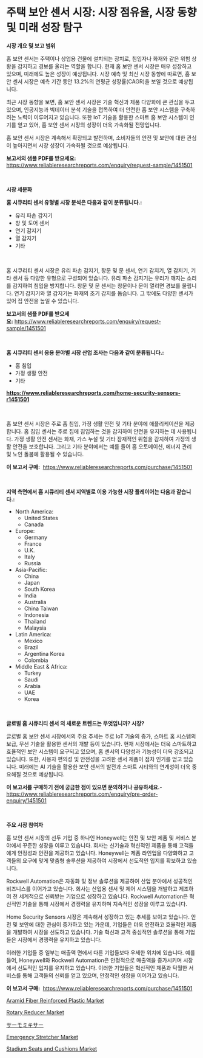 <p><h1>주택 보안 센서 시장: 시장 점유율, 시장 동향 및 미래 성장 탐구</h1></p><p><strong>시장 개요 및 보고 범위</strong></p>
<p><p>홈 보안 센서는 주택이나 상업용 건물에 설치되는 장치로, 침입자나 화재와 같은 위험 상황을 감지하고 경보를 울리는 역할을 합니다. 현재 홈 보안 센서 시장은 매우 성장하고 있으며, 미래에도 높은 성장이 예상됩니다. 시장 예측 및 최신 시장 동향에 따르면, 홈 보안 센서 시장은 예측 기간 동안 13.2%의 연평균 성장률(CAGR)을 보일 것으로 예상됩니다.</p><p>최근 시장 동향을 보면, 홈 보안 센서 시장은 기술 혁신과 제품 다양화에 큰 관심을 두고 있으며, 인공지능과 빅데이터 분석 기술을 접목하여 더 안전한 홈 보안 시스템을 구축하려는 노력이 이루어지고 있습니다. 또한 IoT 기술을 활용한 스마트 홈 보안 시스템이 인기를 얻고 있어, 홈 보안 센서 시장의 성장이 더욱 가속화될 전망입니다.</p><p>홈 보안 센서 시장은 계속해서 확장되고 발전하며, 소비자들의 안전 및 보안에 대한 관심이 높아지면서 시장 성장이 가속화될 것으로 예상됩니다.</p></p>
<p><strong>보고서의 샘플 PDF를 받으세요:</strong> <a href="https://www.reliableresearchreports.com/enquiry/request-sample/1451501">https://www.reliableresearchreports.com/enquiry/request-sample/1451501</a></p>
<p>&nbsp;</p>
<p><strong>시장 세분화</strong></p>
<p><strong>홈 시큐리티 센서 유형별 시장 분석은 다음과 같이 분류됩니다.:</strong></p>
<p><ul><li>유리 파손 감지기</li><li>창 및 도어 센서</li><li>연기 감지기</li><li>열 감지기</li><li>기타</li></ul></p>
<p>&nbsp;</p>
<p><p>홈 시큐리티 센서 시장은 유리 파손 감지기, 창문 및 문 센서, 연기 감지기, 열 감지기, 기타 센서 등 다양한 유형으로 구성되어 있습니다. 유리 파손 감지기는 유리가 깨지는 소리를 감지하여 침입을 방지합니다. 창문 및 문 센서는 창문이나 문이 열리면 경보를 울립니다. 연기 감지기와 열 감지기는 화재의 조기 감지를 돕습니다. 그 밖에도 다양한 센서가 있어 집 안전을 높일 수 있습니다.</p></p>
<p><strong>보고서의 샘플 PDF를 받으세요:</strong>&nbsp;<a href="https://www.reliableresearchreports.com/enquiry/request-sample/1451501">https://www.reliableresearchreports.com/enquiry/request-sample/1451501</a></p>
<p>&nbsp;</p>
<p><strong> 홈 시큐리티 센서 응용 분야별 시장 산업 조사는 다음과 같이 분류됩니다.:</strong></p>
<p><ul><li>홈 침입</li><li>가정 생활 안전</li><li>기타</li></ul></p>
<p><strong><a href="https://www.reliableresearchreports.com/home-security-sensors-r1451501">https://www.reliableresearchreports.com/home-security-sensors-r1451501</a></strong></p>
<p>&nbsp;</p>
<p><p>홈 보안 센서 시장은 주로 홈 침입, 가정 생활 안전 및 기타 분야에 애플리케이션을 제공합니다. 홈 침입 센서는 주로 집에 침입하는 것을 감지하여 안전을 유지하는 데 사용됩니다. 가정 생활 안전 센서는 화재, 가스 누설 및 기타 잠재적인 위험을 감지하여 가정의 생활 안전을 보호합니다. 그리고 기타 분야에서는 예를 들어 홈 오토메이션, 에너지 관리 및 노인 돌봄에 활용될 수 있습니다.</p></p>
<p><strong>이 보고서 구매:</strong>&nbsp; <a href="https://www.reliableresearchreports.com/purchase/1451501">https://www.reliableresearchreports.com/purchase/1451501</a></p>
<p>&nbsp;</p>
<p><strong>지역 측면에서 홈 시큐리티 센서 지역별로 이용 가능한 시장 플레이어는 다음과 같습니다.:</strong></p>
<p><ul>
    <li>
        North America:
        <ul>
            <li>United States</li>
            <li>Canada</li>
        </ul>
    </li>
    <li>
        Europe:
        <ul>
            <li>Germany</li>
            <li>France</li>
            <li>U.K.</li>
            <li>Italy</li>
            <li>Russia</li>
        </ul>
    </li>
    <li>
        Asia-Pacific:
        <ul>
            <li>China</li>
            <li>Japan</li>
            <li>South Korea</li>
            <li>India</li>
            <li>Australia</li>
            <li>China Taiwan</li>
            <li>Indonesia</li>
            <li>Thailand</li>
            <li>Malaysia</li>
        </ul>
    </li>
    <li>
        Latin America:
        <ul>
            <li>Mexico</li>
            <li>Brazil</li>
            <li>Argentina Korea</li>
            <li>Colombia</li>
        </ul>
    </li>
    <li>
        Middle East & Africa:
        <ul>
            <li>Turkey</li>
            <li>Saudi</li>
            <li>Arabia</li>
            <li>UAE</li>
            <li>Korea</li>
        </ul>
    </li>
    </ul></p>
<p>&nbsp;</p>
<p><strong>글로벌 홈 시큐리티 센서 의 새로운 트렌드는 무엇입니까? 시장?</strong></p>
<p><p>글로벌 홈 보안 센서 시장에서의 주요 추세는 주로 IoT 기술의 증가, 스마트 홈 시스템의 보급, 무선 기술을 활용한 센서의 개발 등이 있습니다. 현재 시장에서는 더욱 스마트하고 효율적인 보안 시스템이 요구되고 있으며, 홈 센서의 다양성과 기능성이 더욱 강조되고 있습니다. 또한, 사용자 편의성 및 안전성을 고려한 센서 제품이 점차 인기를 얻고 있습니다. 미래에는 AI 기술을 활용한 보안 센서의 발전과 스마트 시티와의 연계성이 더욱 중요해질 것으로 예상됩니다.</p></p>
<p><strong>이 보고서를 구매하기 전에 궁금한 점이 있으면 문의하거나 공유하세요.</strong>- <a href="https://www.reliableresearchreports.com/enquiry/pre-order-enquiry/1451501">https://www.reliableresearchreports.com/enquiry/pre-order-enquiry/1451501</a></p>
<p>&nbsp;</p>
<p><strong>주요 시장 참여자</strong></p>
<p><p>홈 보안 센서 시장의 선두 기업 중 하나인 Honeywell는 안전 및 보안 제품 및 서비스 분야에서 꾸준한 성장을 이루고 있습니다. 회사는 신기술과 혁신적인 제품을 통해 고객들에게 안정성과 안전을 제공하고 있습니다. Honeywell는 제품 라인업을 다양화하고 고객들의 요구에 맞게 맞춤형 솔루션을 제공하여 시장에서 선도적인 입지를 확보하고 있습니다.</p><p>Rockwell Automation은 자동화 및 정보 솔루션을 제공하여 산업 분야에서 성공적인 비즈니스를 이어가고 있습니다. 회사는 산업용 센서 및 제어 시스템을 개발하고 제조하여 전 세계적으로 신뢰받는 기업으로 성장하고 있습니다. Rockwell Automation은 혁신적인 기술을 통해 시장에서 경쟁력을 유지하며 지속적인 성장을 이루고 있습니다.</p><p>Home Security Sensors 시장은 계속해서 성장하고 있는 추세를 보이고 있습니다. 안전 및 보안에 대한 관심이 증가하고 있는 가운데, 기업들은 더욱 안전하고 효율적인 제품을 개발하여 시장을 선도하고 있습니다. 기술 혁신과 고객 중심적인 솔루션을 통해 기업들은 시장에서 경쟁력을 유지하고 있습니다.</p><p>이러한 기업들 중 일부는 매출액 면에서 다른 기업들보다 우세한 위치에 있습니다. 예를 들어, Honeywell와 Rockwell Automation은 안정적으로 매출액을 증가시키며 시장에서 선도적인 입지를 유지하고 있습니다. 이러한 기업들은 혁신적인 제품과 탁월한 서비스를 통해 고객들의 신뢰를 얻고 있으며, 안정적인 성장을 이어가고 있습니다.</p></p>
<p><strong>이 보고서 구매:</strong>&nbsp;&nbsp;<a href="https://www.reliableresearchreports.com/purchase/1451501">https://www.reliableresearchreports.com/purchase/1451501</a></p>
<p><p><a href="https://issuu.com/reportprime-2/docs/aramid-fiber-reinforced-plastic-market-size-2030.p">Aramid Fiber Reinforced Plastic Market</a></p><p><a href="https://view.publitas.com/reportprime-1/rotary-reducer-market-analysis-its-cagr-market-segmentation-and-global-industry-overview/">Rotary Reducer Market</a></p><p><a href="https://github.com/gfggqjbfys368009/Market-Research-Report-List-1/blob/main/618979022751.md">サーモミキサー</a></p><p><a href="https://github.com/eeaveuhhh/Market-Research-Report-List-2/blob/main/emergency-stretcher-market.md">Emergency Stretcher Market</a></p><p><a href="https://extreme-scabiosa-c81.notion.site/Stadium-Seats-and-Cushions-Market-Research-Report-Its-History-and-Forecast-2024-to-2031-f60776f0a6bb4f98aefb7feb3f12f5b8">Stadium Seats and Cushions Market</a></p></p>